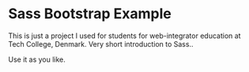 # Sass Bootstrap Example
This is just a project I used for students for web-integrator education at Tech College, Denmark. Very short introduction to Sass..

Use it as you like.
